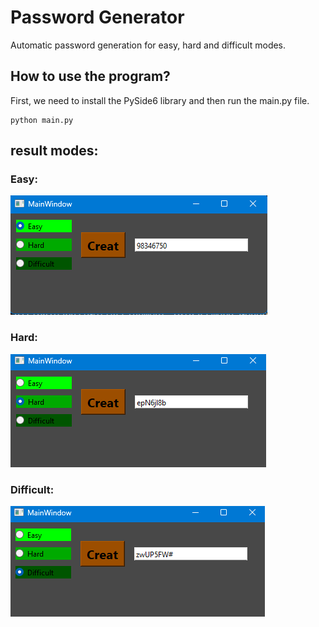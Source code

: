 # Password Generator
Automatic password generation for easy, hard and difficult modes.

## How to use the program?

First, we need to install the PySide6 library and then run the main.py file.

```
python main.py
```

## result modes:
### Easy:
![](https://github.com/Moein-Moatali-2006/Pylearn7/blob/main/GUI/Assignment%2019/Password%20Generator/picture/result1.png)
### Hard:
![](https://github.com/Moein-Moatali-2006/Pylearn7/blob/main/GUI/Assignment%2019/Password%20Generator/picture/result2.png)
### Difficult:
![](https://github.com/Moein-Moatali-2006/Pylearn7/blob/main/GUI/Assignment%2019/Password%20Generator/picture/result3.png)